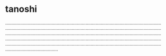 # tanoshi
......................................................................................................................................................................................................................................................................................................................................................................................................................................................................................................................................................................................................................................................................................